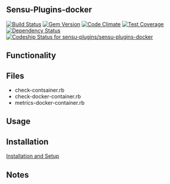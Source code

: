 ## Sensu-Plugins-docker

[![Build Status](https://travis-ci.org/sensu-plugins/sensu-plugins-docker.svg?branch=master)](https://travis-ci.org/sensu-plugins/sensu-plugins-docker)
[![Gem Version](https://badge.fury.io/rb/sensu-plugins-docker.svg)](http://badge.fury.io/rb/sensu-plugins-docker)
[![Code Climate](https://codeclimate.com/github/sensu-plugins/sensu-plugins-docker/badges/gpa.svg)](https://codeclimate.com/github/sensu-plugins/sensu-plugins-docker)
[![Test Coverage](https://codeclimate.com/github/sensu-plugins/sensu-plugins-docker/badges/coverage.svg)](https://codeclimate.com/github/sensu-plugins/sensu-plugins-docker)
[![Dependency Status](https://gemnasium.com/sensu-plugins/sensu-plugins-docker.svg)](https://gemnasium.com/sensu-plugins/sensu-plugins-docker)
[ ![Codeship Status for sensu-plugins/sensu-plugins-docker](https://codeship.com/projects/680bcc80-e24b-0132-265c-4ea0dd54b93d/status?branch=master)](https://codeship.com/projects/81436)

## Functionality

## Files
 * check-contsainer.rb
 * check-docker-container.rb
 * metrics-docker-container.rb

## Usage

## Installation

[Installation and Setup](https://github.com/sensu-plugins/documentation/blob/master/user_docs/installation_instructions.md)

## Notes
